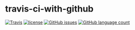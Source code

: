 # travis-ci-with-github

[![Travis](https://img.shields.io/travis/ajaymache/travis-ci-with-github.svg?style=plastic)](https://travis-ci.org/ajaymache/travis-ci-with-github)
[![license](https://img.shields.io/github/license/ajaymache/travis-ci-with-github.svg?style=plastic)](https://opensource.org/licenses/MIT)
[![GitHub issues](https://img.shields.io/github/issues/ajaymache/travis-ci-with-github.svg?colorB=DAA520)](https://github.com/ajaymache/travis-ci-with-github/issues)
[![GitHub language count](https://img.shields.io/github/languages/count/ajaymache/travis-ci-with-github.svg?colorB=ff5733)](https://github.com/ajaymache/travis-ci-with-github)

